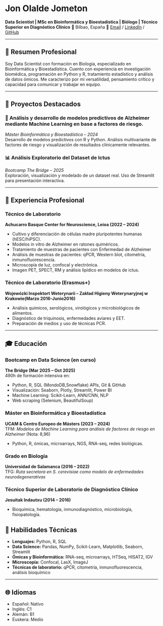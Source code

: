 # Jon Olalde Jometon
**Data Scientist | MSc en Bioinformática y Bioestadística | Biólogo | Técnico Superior en Diagnóstico Clínico** 
📍 Bilbao, España 
📧 [Email](jonolalde93@outlook.com) / [LinkedIn](www.linkedin.com/in/jon-olalde-jometon) / [GitHub]([https://github.com/Jonolalde93)

---

## 💼 Resumen Profesional

Soy Data Scientist con formación en Biología, especializado en Bioinformática y Bioestadística. Cuento con experiencia en investigación biomédica, programación en Python y R, tratamiento estadístico y análisis de datos ómicos. Me caracterizo por mi versatilidad, pensamiento crítico y capacidad para comunicar y trabajar en equipo.

---

## 📂 Proyectos Destacados

### 🧬 Análisis y desarrollo de modelos predictivos de Alzheimer mediante Machine Learning en base a factores de riesgo. 
*Máster Bioinformática y Bioestadística – 2024*  
Desarrollo de modelos predictivos con R y Python. Análisis multivariante de factores de riesgo y visualización de resultados clínicamente relevantes.

### 📊 Análisis Exploratorio del Dataset de Ictus  
*Bootcamp The Bridge – 2025*  
Exploración, visualización y modelado de un dataset real. Uso de Streamlit para presentación interactiva. 

---

## 🧪 Experiencia Profesional

### **Técnico de Laboratorio**  
 **Achucarro Basque Center for Neuroscience, Leioa (2022 – 2024)**  
- Cultivo y diferenciación de células madre pluripotentes humanas (hESC/hiPSC).  
- Modelos in vitro de Alzheimer en ratones quiméricos.
- Tratamiento de muestras de pacientes con Enfermedad de Alzheimer
- Análisis de muestras de pacientes: qPCR, Western blot, citometría, inmunofluorescencia.  
- Microscopía de luz, confocal y electrónica.  
- Imagen PET, SPECT, RM y análisis lipídico en modelos de ictus.

### **Técnico de Laboratorio (Erasmus+)**  
**Wojewózki Inspektort Weterynarii – Zakład Higieny Weterynaryjnej w Krakowie(Marzo 2016-Junio2016)**
- Análisis químicos, serológicos, virológicos y microbiológicos de alimentos.  
- Diagnóstico de triquinosis, enfermedades aviares y EET.  
- Preparación de medios y uso de técnicas PCR.

---

## 🎓 Educación

### **Bootcamp en Data Science (en curso)**  
**The Bridge (Mar 2025 – Oct 2025)**  
490h de formación intensiva en:
- Python, R, SQL (MondoDB,Snowflake) APIs, Git & GitHub  
- Visualización: Seaborn, Plotly, Streamlit, Power BI 
- Machine Learning: Scikit-Learn, ANN/CNN, NLP  
- Web scraping (Selenium, BeautifulSoup)

### **Máster en Bioinformática y Bioestadística**  
**UCAM & Centro Europeo de Másters (2023 – 2024)**  
TFM: *Modelos de Machine Learning para análisis de factores de riesgo en Alzheimer* (Nota: 8,96)  
- Python, R, ómicas, microarrays, NGS, RNA-seq, redes biológicas.

### **Grado en Biología**  
**Universidad de Salamanca (2016 – 2022)**  
TFG: *Ruta secretora en S. cerevisiae como modelo de enfermedades neurodegenerativas*

### **Técnico Superior de Laboratorio de Diagnóstico Clínico**  
**Jesuitak Indautxu (2014 – 2016)**  
- Bioquímica, hematología, inmunodiagnóstico, microbiología, fisiopatología.

## 🧠 Habilidades Técnicas

- **Lenguajes:** Python, R, SQL  
- **Data Science:** Pandas, NumPy, Scikit-Learn, Matplotlib, Seaborn, Streamlit  
- **Ómicas y Bioinformática:** RNA-seq, microarrays, HTSeq, HISAT2, IGV  
- **Microscopía:** Confocal, LasX, ImageJ  
- **Técnicas de laboratorio:** qPCR, citometría, inmunofluorescencia, análisis bioquímico

---

## 🌐 Idiomas

- Español: Nativo  
- Inglés: C1  
- Alemán: B1  
- Euskera: Medio


